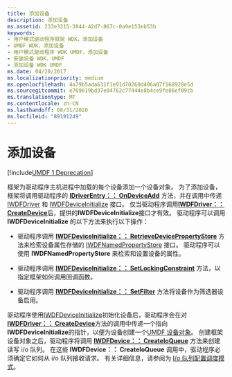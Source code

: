 ```yaml
---
title: 添加设备
description: 添加设备
ms.assetid: 233e3315-3044-42d7-867c-0a9e153eb53b
keywords:
- 用户模式驱动程序框架 WDK，添加设备
- UMDF WDK，添加设备
- 用户模式驱动程序 WDK UMDF，添加设备
- 安装设备 WDK、UMDF
- 添加设备 WDK UMDF
ms.date: 04/20/2017
ms.localizationpriority: medium
ms.openlocfilehash: 4a79b5ada631f1e91d70260d406a07f168928e5d
ms.sourcegitcommit: e769619bd37e04762c77444e8b4ce9fe86ef09cb
ms.translationtype: MT
ms.contentlocale: zh-CN
ms.lasthandoff: 08/31/2020
ms.locfileid: "89191249"
---
```

# <a name="adding-a-device"></a>添加设备


[!include[UMDF 1 Deprecation](../includes/umdf-1-deprecation.md)]

框架为驱动程序主机进程中加载的每个设备添加一个设备对象。 为了添加设备，框架将调用驱动程序的 [**IDriverEntry：： OnDeviceAdd**](/windows-hardware/drivers/ddi/wudfddi/nf-wudfddi-idriverentry-ondeviceadd) 方法，并在调用中传递 [IWDFDriver](/windows-hardware/drivers/ddi/wudfddi/nn-wudfddi-iwdfdriver) 和 [IWDFDeviceInitialize](/windows-hardware/drivers/ddi/wudfddi/nn-wudfddi-iwdfdeviceinitialize) 接口。 仅当驱动程序调用[**IWDFDriver：： CreateDevice**](/windows-hardware/drivers/ddi/wudfddi/nf-wudfddi-iwdfdriver-createdevice)后，提供的**IWDFDeviceInitialize**接口才有效。 驱动程序可以调用 **IWDFDeviceInitialize** 的以下方法来执行以下操作：

-   驱动程序调用 [**IWDFDeviceInitialize：： RetrieveDevicePropertyStore**](/windows-hardware/drivers/ddi/wudfddi/nf-wudfddi-iwdfdeviceinitialize-retrievedevicepropertystore) 方法来检索设备属性存储的 [IWDFNamedPropertyStore](/windows-hardware/drivers/ddi/wudfddi/nn-wudfddi-iwdfnamedpropertystore) 接口。 驱动程序可以使用 **IWDFNamedPropertyStore** 来检索和设置设备的属性。

-   驱动程序调用 [**IWDFDeviceInitialize：： SetLockingConstraint**](/windows-hardware/drivers/ddi/wudfddi/nf-wudfddi-iwdfdeviceinitialize-setlockingconstraint) 方法，以指定框架如何调用回调函数。

-   驱动程序调用 [**IWDFDeviceInitialize：： SetFilter**](/windows-hardware/drivers/ddi/wudfddi/nf-wudfddi-iwdfdeviceinitialize-setfilter) 方法将设备作为筛选器设备启用。

驱动程序使用[IWDFDeviceInitialize](/windows-hardware/drivers/ddi/wudfddi/nn-wudfddi-iwdfdeviceinitialize)初始化设备后，驱动程序会在对[**IWDFDriver：： CreateDevice**](/windows-hardware/drivers/ddi/wudfddi/nf-wudfddi-iwdfdriver-createdevice)方法的调用中传递一个指向**IWDFDeviceInitialize**的指针，以便为设备创建一个[UMDF 设备对象](framework-device-object.md)。 创建框架设备对象之后，驱动程序将调用 [**IWDFDevice：： CreateIoQueue**](/windows-hardware/drivers/ddi/wudfddi/nf-wudfddi-iwdfdevice-createioqueue) 方法来创建读写 i/o 队列。 在这些 **IWDFDevice：： CreateIoQueue** 调用中，驱动程序必须确定它如何从 i/o 队列接收请求。 有关详细信息，请参阅为 [I/o 队列配置调度模式](configuring-dispatch-mode-for-an-i-o-queue.md)。

 


